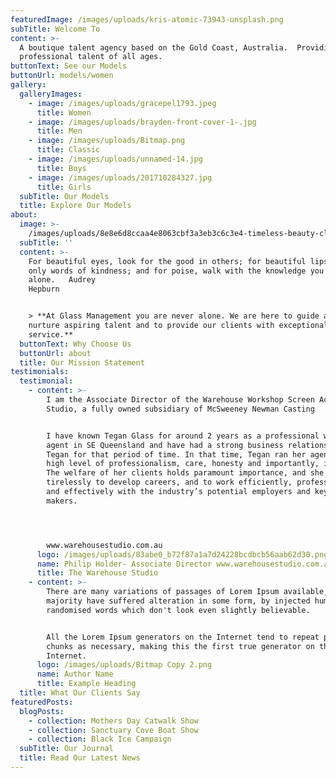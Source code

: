 ```yaml
---
featuredImage: /images/uploads/kris-atomic-73943-unsplash.png
subTitle: Welcome To
content: >-
  A boutique talent agency based on the Gold Coast, Australia.  Providing
  professional talent of all ages.
buttonText: See our Models
buttonUrl: models/women
gallery:
  galleryImages:
    - image: /images/uploads/gracepel1793.jpeg
      title: Women
    - image: /images/uploads/brayden-front-cover-1-.jpg
      title: Men
    - image: /images/uploads/Bitmap.png
      title: Classic
    - image: /images/uploads/unnamed-14.jpg
      title: Boys
    - image: /images/uploads/201710284327.jpg
      title: Girls
  subTitle: Our Models
  title: Explore Our Models
about:
  image: >-
    /images/uploads/8e8e6d8ccaa4e8063cbf3a3eb3c6c3e4-timeless-beauty-classic-beauty.jpg
  subTitle: ''
  content: >-
    For beautiful eyes, look for the good in others; for beautiful lips, speak
    only words of kindness; and for poise, walk with the knowledge you are never
    alone.   Audrey
    Hepburn                                                      


    > **At Glass Management you are never alone. We are here to guide and
    nurture aspiring talent and to provide our clients with exceptional
    service.**
  buttonText: Why Choose Us
  buttonUrl: about
  title: Our Mission Statement
testimonials:
  testimonial:
    - content: >-
        I am the Associate Director of the Warehouse Workshop Screen Acting
        Studio, a fully owned subsidiary of McSweeney Newman Casting


        I have known Tegan Glass for around 2 years as a professional working
        agent in SE Queensland and have had a strong business relationship with
        Tegan for that period of time. In that time, Tegan ran her agency with a
        high level of professionalism, care, honesty and importantly, integrity.
        The welfare of her clients holds paramount importance, and she works
        tirelessly to develop careers, and to work efficiently, professionally
        and effectively with the industry’s potential employers and key decision
        makers.




        www.warehousestudio.com.au
      logo: /images/uploads/83abe0_b72f87a1a7d24228bcdbcb56aab62d30.png
      name: Philip Holder- Associate Director www.warehousestudio.com.au
      title: The Warehouse Studio
    - content: >-
        There are many variations of passages of Lorem Ipsum available, but the
        majority have suffered alteration in some form, by injected humour, or
        randomised words which don't look even slightly believable. 


        All the Lorem Ipsum generators on the Internet tend to repeat predefined
        chunks as necessary, making this the first true generator on the
        Internet.
      logo: /images/uploads/Bitmap Copy 2.png
      name: Author Name
      title: Example Heading
  title: What Our Clients Say
featuredPosts:
  blogPosts:
    - collection: Mothers Day Catwalk Show
    - collection: Sanctuary Cove Boat Show
    - collection: Black Ice Campaign
  subTitle: Our Journal
  title: Read Our Latest News
---
```


